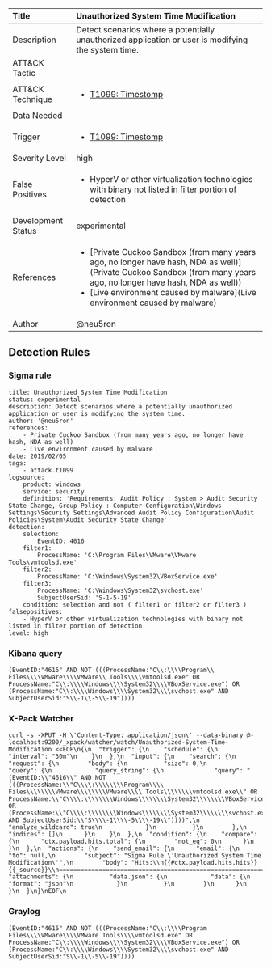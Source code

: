 | Title                | Unauthorized System Time Modification                                                                                                                                                 |
|:---------------------|:------------------------------------------------------------------------------------------------------------------------------------------------------------|
| Description          | Detect scenarios where a potentially unauthorized application or user is modifying the system time.                                                                                                                                           |
| ATT&amp;CK Tactic    | <ul></ul>  |
| ATT&amp;CK Technique | <ul><li>[T1099: Timestomp](https://attack.mitre.org/techniques/T1099)</li></ul>                             |
| Data Needed          | <ul></ul>                                                         |
| Trigger              | <ul><li>[T1099: Timestomp](../Triggers/T1099.md)</li></ul>  |
| Severity Level       | high                                                                                                                                                 |
| False Positives      | <ul><li>HyperV or other virtualization technologies with binary not listed in filter portion of detection</li></ul>                                                                  |
| Development Status   | experimental                                                                                                                                                |
| References           | <ul><li>[Private Cuckoo Sandbox (from many years ago, no longer have hash, NDA as well)](Private Cuckoo Sandbox (from many years ago, no longer have hash, NDA as well))</li><li>[Live environment caused by malware](Live environment caused by malware)</li></ul>                                                          |
| Author               | @neu5ron                                                                                                                                                |


## Detection Rules

### Sigma rule

```
title: Unauthorized System Time Modification
status: experimental
description: Detect scenarios where a potentially unauthorized application or user is modifying the system time.
author: '@neu5ron'
references:
    - Private Cuckoo Sandbox (from many years ago, no longer have hash, NDA as well)
    - Live environment caused by malware
date: 2019/02/05
tags:
    - attack.t1099
logsource:
    product: windows
    service: security
    definition: 'Requirements: Audit Policy : System > Audit Security State Change, Group Policy : Computer Configuration\Windows Settings\Security Settings\Advanced Audit Policy Configuration\Audit Policies\System\Audit Security State Change'
detection:
    selection:
        EventID: 4616
    filter1:
        ProcessName: 'C:\Program Files\VMware\VMware Tools\vmtoolsd.exe'
    filter2:
        ProcessName: 'C:\Windows\System32\VBoxService.exe'
    filter3:
        ProcessName: 'C:\Windows\System32\svchost.exe'
        SubjectUserSid: 'S-1-5-19'
    condition: selection and not ( filter1 or filter2 or filter3 )
falsepositives:
    - HyperV or other virtualization technologies with binary not listed in filter portion of detection
level: high

```





### Kibana query

```
(EventID:"4616" AND NOT (((ProcessName:"C\\:\\\\Program\\ Files\\\\VMware\\\\VMware\\ Tools\\\\vmtoolsd.exe" OR ProcessName:"C\\:\\\\Windows\\\\System32\\\\VBoxService.exe") OR (ProcessName:"C\\:\\\\Windows\\\\System32\\\\svchost.exe" AND SubjectUserSid:"S\\-1\\-5\\-19"))))
```





### X-Pack Watcher

```
curl -s -XPUT -H \'Content-Type: application/json\' --data-binary @- localhost:9200/_xpack/watcher/watch/Unauthorized-System-Time-Modification <<EOF\n{\n  "trigger": {\n    "schedule": {\n      "interval": "30m"\n    }\n  },\n  "input": {\n    "search": {\n      "request": {\n        "body": {\n          "size": 0,\n          "query": {\n            "query_string": {\n              "query": "(EventID:\\"4616\\" AND NOT (((ProcessName:\\"C\\\\:\\\\\\\\Program\\\\ Files\\\\\\\\VMware\\\\\\\\VMware\\\\ Tools\\\\\\\\vmtoolsd.exe\\" OR ProcessName:\\"C\\\\:\\\\\\\\Windows\\\\\\\\System32\\\\\\\\VBoxService.exe\\") OR (ProcessName:\\"C\\\\:\\\\\\\\Windows\\\\\\\\System32\\\\\\\\svchost.exe\\" AND SubjectUserSid:\\"S\\\\-1\\\\-5\\\\-19\\"))))",\n              "analyze_wildcard": true\n            }\n          }\n        },\n        "indices": []\n      }\n    }\n  },\n  "condition": {\n    "compare": {\n      "ctx.payload.hits.total": {\n        "not_eq": 0\n      }\n    }\n  },\n  "actions": {\n    "send_email": {\n      "email": {\n        "to": null,\n        "subject": "Sigma Rule \'Unauthorized System Time Modification\'",\n        "body": "Hits:\\n{{#ctx.payload.hits.hits}}{{_source}}\\n================================================================================\\n{{/ctx.payload.hits.hits}}",\n        "attachments": {\n          "data.json": {\n            "data": {\n              "format": "json"\n            }\n          }\n        }\n      }\n    }\n  }\n}\nEOF\n
```





### Graylog

```
(EventID:"4616" AND NOT (((ProcessName:"C\\:\\\\Program Files\\\\VMware\\\\VMware Tools\\\\vmtoolsd.exe" OR ProcessName:"C\\:\\\\Windows\\\\System32\\\\VBoxService.exe") OR (ProcessName:"C\\:\\\\Windows\\\\System32\\\\svchost.exe" AND SubjectUserSid:"S\\-1\\-5\\-19"))))
```

